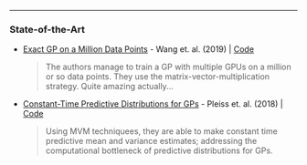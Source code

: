 

---
### State-of-the-Art

* [Exact GP on a Million Data Points](https://arxiv.org/abs/1903.08114) - Wang et. al. (2019) | [Code](https://github.com/cornellius-gp/gpytorch/blob/master/examples/01_Simple_GP_Regression/Simple_MultiGPU_GP_Regression.ipynb)
  
  > The authors manage to train a GP with multiple GPUs on a million or so data points. They use the matrix-vector-multiplication strategy. Quite amazing actually...


* [Constant-Time Predictive Distributions for GPs](https://arxiv.org/abs/1803.06058) - Pleiss et. al. (2018) | [Code]()
  
  > Using MVM techniquees, they are able to make constant time predictive mean and variance estimates; addressing the computational bottleneck of predictive distributions for GPs.